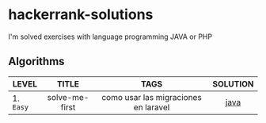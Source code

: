 # hackerrank-solutions
I'm solved exercises with language programming JAVA or PHP



## Algorithms

<div align="center">

| LEVEL         | TITLE          |   TAGS   | SOLUTION |         
|---------------------|:----------------:|:---------------:|:---------------:|         
| 1. `Easy`           | solve-me-first             |     como usar las migraciones en laravel        |     [java](https://github.com/ROLY2033/hackerrank-solutions/blob/main/coding/algorithms/solve-me-first.txt)    |

</div>

